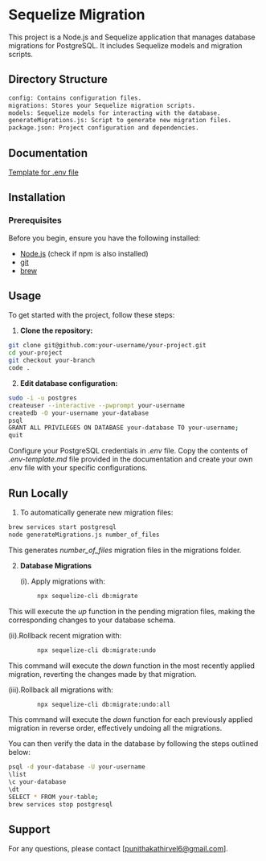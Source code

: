 # Sequelize Migration

This project is a Node.js and Sequelize application that manages database migrations for PostgreSQL. It includes Sequelize models and migration scripts.

## Directory Structure

```bash
config: Contains configuration files.
migrations: Stores your Sequelize migration scripts.
models: Sequelize models for interacting with the database.
generateMigrations.js: Script to generate new migration files.
package.json: Project configuration and dependencies.
```

## Documentation

[Template for .env file](docs/env-template.md)

## Installation

### Prerequisites

Before you begin, ensure you have the following installed:

- [Node.js](https://nodejs.org/) (check if npm is also installed)
- [git](https://git-scm.com/download/mac)
- [brew](https://brew.sh/)

## Usage

To get started with the project, follow these steps:

1. **Clone the repository:**

```bash
git clone git@github.com:your-username/your-project.git
cd your-project
git checkout your-branch
code .
```

2. **Edit database configuration:**

```bash
sudo -i -u postgres
createuser --interactive --pwprompt your-username
createdb -O your-username your-database
psql
GRANT ALL PRIVILEGES ON DATABASE your-database TO your-username;
quit
```

Configure your PostgreSQL credentials in _.env_ file. Copy the contents of _.env-template.md_ file provided in the documentation and create your own .env file with your specific configurations.

## Run Locally

1. To automatically generate new migration files:

```bash
brew services start postgresql
node generateMigrations.js number_of_files
```

This generates _number_of_files_ migration files in the migrations folder.

2. **Database Migrations**

   (i). Apply migrations with:

```bash
        npx sequelize-cli db:migrate
```

This will execute the _up_ function in the pending migration files, making the corresponding changes to your database schema.

(ii).Rollback recent migration with:

```bash
        npx sequelize-cli db:migrate:undo
```

This command will execute the _down_ function in the most recently applied migration, reverting the changes made by that migration.

(iii).Rollback all migrations with:

```bash
        npx sequelize-cli db:migrate:undo:all
```

This command will execute the _down_ function for each previously applied migration in reverse order, effectively undoing all the migrations.

You can then verify the data in the database by following the steps outlined below:

```bash
psql -d your-database -U your-username
\list
\c your-database
\dt
SELECT * FROM your-table;
brew services stop postgresql
```

## Support

For any questions, please contact [punithakathirvel6@gmail.com].
